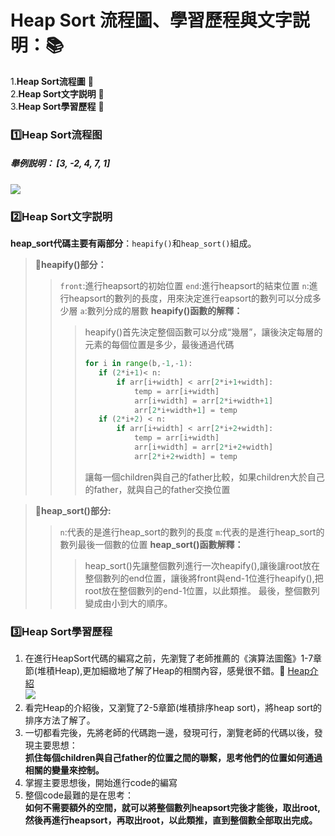 # Heap Sort 流程圖、學習歷程與文字説明：:books: 
1.**Heap Sort流程圖**    :page_facing_up:   
2.**Heap Sort文字説明**    :page_facing_up:       
3.**Heap Sort學習歷程**  :page_facing_up: 

### :one:Heap Sort流程图
##### 舉例説明： [3, -2, 4, 7, 1]
![](https://i.imgur.com/pEF5ran.jpg)
### :two:Heap Sort文字説明 
**heap_sort代碼主要有兩部分**：`heapify()`和`heap_sort()`組成。 
> :paperclip:**heapify()部分：**
> > `front`:進行heapsort的初始位置
> > `end`:進行heapsort的結束位置
> > `n`:進行heapsort的數列的長度，用來決定進行eapsort的數列可以分成多少層
> > `a`:數列分成的層數
> > **heapify()函數的解釋：**
> > >heapify()首先決定整個函數可以分成“幾層”，讓後決定每層的元素的每個位置是多少，最後通過代碼
> > >```python
> > >for i in range(b,-1,-1):
> > >    if (2*i+1)< n:
> > >        if arr[i+width] < arr[2*i+1+width]:
> > >            temp = arr[i+width]
> > >            arr[i+width] = arr[2*i+width+1]
> > >            arr[2*i+width+1] = temp
> > >    if (2*i+2) < n:
> > >        if arr[i+width] < arr[2*i+2+width]:
> > >            temp = arr[i+width]
> > >            arr[i+width] = arr[2*i+2+width]
> > >            arr[2*i+2+width] = temp
> > >```
> > >讓每一個children與自己的father比較，如果children大於自己的father，就與自己的father交換位置

> :paperclip:**heap_sort()部分:**
> >`n`:代表的是進行heap_sort的數列的長度
> >`m`:代表的是進行heap_sort的數列最後一個數的位置
> >**heap_sort()函數解釋：**
> > > heap_sort()先讓整個數列進行一次heapify(),讓後讓root放在整個數列的end位置，讓後將front與end-1位進行heapify(),把root放在整個數列的end-1位置，以此類推。
> > > 最後，整個數列變成由小到大的順序。

### :three:Heap Sort學習歷程
1. 在進行HeapSort代碼的編寫之前，先瀏覽了老師推薦的《演算法圖鑑》1-7章節(堆積Heap),更加細緻地了解了Heap的相關內容，感覺很不錯。:paperclip:   [Heap介紹](/HeapSort/Heap的介紹.md)  
![](https://i.imgur.com/jHgn3ur.jpg)
2. 看完Heap的介紹後，又瀏覽了2-5章節(堆積排序heap sort)，將heap sort的排序方法了解了。
3. 一切都看完後，先將老師的代碼跑一邊，發現可行，瀏覽老師的代碼以後，發現主要思想：  
**抓住每個children與自己father的位置之間的聯繫，思考他們的位置如何通過相關的變量來控制。**
4. 掌握主要思想後，開始進行code的編寫
5. 整個code最難的是在思考：  
**如何不需要額外的空間，就可以將整個數列heapsort完後才能後，取出root,然後再進行heapsort，再取出root，以此類推，直到整個數全部取出完成。**
